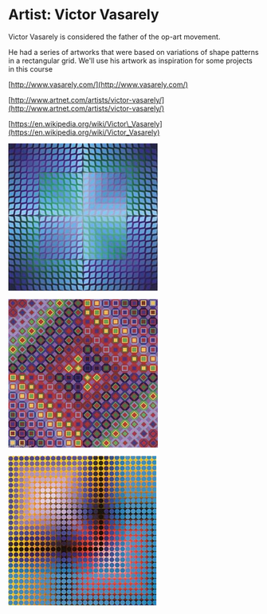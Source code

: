 # Artist: Victor Vasarely

Victor Vasarely is considered the father of the op-art movement.

He had a series of artworks that were based on variations of shape patterns in a rectangular grid. We'll use his artwork as inspiration for some projects in this course

[http://www.vasarely.com/](http://www.vasarely.com/)

[http://www.artnet.com/artists/victor-vasarely/](http://www.artnet.com/artists/victor-vasarely/)

[https://en.wikipedia.org/wiki/Victor\_Vasarely](https://en.wikipedia.org/wiki/Victor_Vasarely)

![](../.gitbook/assets/7ac4646662a426c60e6a44e908cfa08d.jpg)

![](../.gitbook/assets/4b0e38f980d5a7a692785591d4267ea9.jpg)

![](../.gitbook/assets/85b32d5431b4e65ca5f63c110c63898c.jpg)

